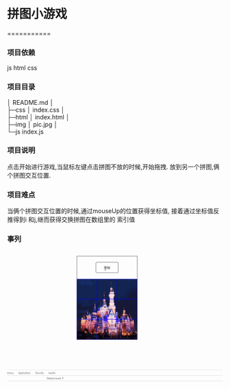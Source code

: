# 拼图小游戏
===========
### 项目依赖

js html css

### 项目目录

│  README.md
│  
├─css
│      index.css
│      
├─html
│      index.html
│      
├─img
│      pic.jpg
│      
└─js
        index.js

### 项目说明

点击开始进行游戏,当鼠标左键点击拼图不放的时候,开始拖拽.
放到另一个拼图,俩个拼图交互位置.

### 项目难点
当俩个拼图交互位置的时候,通过mouseUp的位置获得坐标值,
接着通过坐标值反推得到i 和j,继而获得交换拼图在数组里的
索引值


### 事列

![事列](https://github.com/del427/pingtu/raw/master/img/pintu.gif)